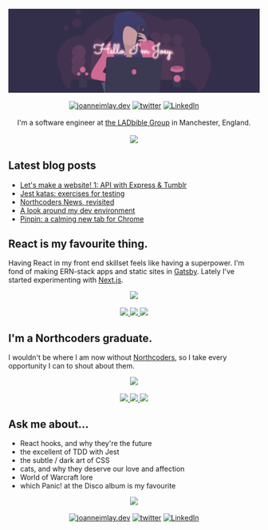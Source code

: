 ![Hello, I'm Joey.](https://github.com/dentednerd/dentednerd/blob/master/githubHeader.png)

<p align="center">
  <a href="https://joanneimlay.dev"><img src="https://img.icons8.com/bubbles/96/000000/domain.png" alt="joanneimlay.dev"/></a>
  <a href="https://twitter.com/dentednerd"><img src="https://img.icons8.com/bubbles/96/000000/twitter-circled.png" alt="twitter"/></a>
  <a href="https://www.linkedin.com/in/joanne-imlay-4a7a7056/"><img src="https://img.icons8.com/bubbles/96/000000/linkedin.png" alt="LinkedIn"/></a><br /><br />
  I'm a software engineer at <a href="https://ladbiblegroup.com">the LADbible Group</a> in Manchester, England.<br /><br />
  <img src="https://github-readme-stats.vercel.app/api?username=dentednerd&count_private=true&show_icons=true&hide_border=true&hide=contribs,issues&bg_color=332e4a&text_color=ffffff&title_color=ff7dab" />
</p>

## Latest blog posts
<!-- BLOG-POST-LIST:START -->
- [Let's make a website! 1: API with Express & Tumblr](https://www.joanneimlay.dev/posts/lets-make-a-website-1/)
- [Jest katas: exercises for testing](https://www.joanneimlay.dev/posts/jest/)
- [Northcoders News, revisited](https://www.joanneimlay.dev/posts/northcoders-news-revisited/)
- [A look around my dev environment](https://www.joanneimlay.dev/posts/my-dev-environment/)
- [Pinpin: a calming new tab for Chrome](https://www.joanneimlay.dev/posts/pinpin/)
<!-- BLOG-POST-LIST:END -->

## React is my favourite thing.

Having React in my front end skillset feels like having a superpower. I'm fond of making ERN-stack apps and static sites in [Gatsby](https://gatsbyjs.org). Lately I've started experimenting with [Next.js](https://nextjs.org/).

<p align="center">
  <img src="https://media.giphy.com/media/rY93u9tQbybks/giphy.gif" />
</p>

<p align="center">
  <a href="https://github.com/dentednerd/mayushi">
    <img src="https://github-readme-stats.vercel.app/api/pin/?username=dentednerd&repo=mayushi&hide_border=true" />
  </a>

  <a href="https://github.com/dentednerd/hotaru">
    <img src="https://github-readme-stats.vercel.app/api/pin/?username=dentednerd&repo=hotaru&hide_border=true" />
  </a>
  <a href="https://github.com/dentednerd/pinpin">
    <img src="https://github-readme-stats.vercel.app/api/pin/?username=dentednerd&repo=pinpin" />
  </a>
</p>

## I'm a Northcoders graduate.

I wouldn't be where I am now without [Northcoders](https://northcoders.com/), so I take every opportunity I can to shout about them.

<p align="center">
  <img src="https://media.giphy.com/media/l2JhAfyOeGGhmxC2Q/giphy.gif" />
</p>

<p align="center">
  <a href="https://github.com/dentednerd/northcodersnewsdocker">
    <img src="https://github-readme-stats.vercel.app/api/pin/?username=dentednerd&repo=northcodersnewsdocker" />
  </a>
  <a href="https://github.com/dentednerd/charcodeizardbot">
    <img src="https://github-readme-stats.vercel.app/api/pin/?username=dentednerd&repo=charcodeizardbot" />
  </a>
  <a href="https://github.com/dentednerd/codeninjasv2">
    <img src="https://github-readme-stats.vercel.app/api/pin/?username=dentednerd&repo=codeninjasv2" />
  </a>
</p>

## Ask me about...

- React hooks, and why they're the future
- the excellent of TDD with Jest
- the subtle / dark art of CSS
- cats, and why they deserve our love and affection
- World of Warcraft lore
- which Panic! at the Disco album is my favourite

<p align="center">
  <img src="https://media.giphy.com/media/MYBm0n6tdLxAP0gjDt/giphy.gif" />
</p>

<p align="center">
  <a href="https://joanneimlay.dev"><img src="https://img.icons8.com/bubbles/96/000000/domain.png" alt="joanneimlay.dev"/></a>
  <a href="https://twitter.com/dentednerd"><img src="https://img.icons8.com/bubbles/96/000000/twitter-circled.png" alt="twitter"/></a>
  <a href="https://www.linkedin.com/in/joanne-imlay-4a7a7056/"><img src="https://img.icons8.com/bubbles/96/000000/linkedin.png" alt="LinkedIn"/></a>
</p>

<!--
**dentednerd/dentednerd** is a ✨ _special_ ✨ repository because its `README.md` (this file) appears on your GitHub profile.

Here are some ideas to get you started:

- 🔭 I’m currently working on ...
- 🌱 I’m currently learning ...
- 👯 I’m looking to collaborate on ...
- 🤔 I’m looking for help with ...
- 💬 Ask me about ...
- 📫 How to reach me: ...
- 😄 Pronouns: ...
- ⚡ Fun fact: ...
-->
